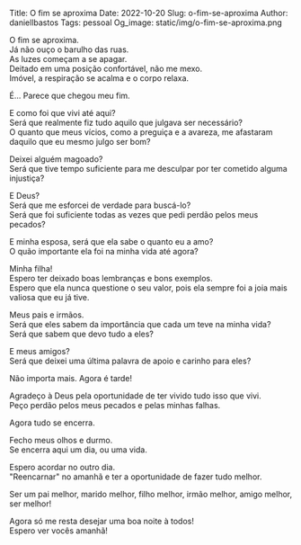 Title: O fim se aproxima
Date: 2022-10-20
Slug: o-fim-se-aproxima
Author: daniellbastos
Tags: pessoal
Og_image: static/img/o-fim-se-aproxima.png


O fim se aproxima.  
Já não ouço o barulho das ruas.  
As luzes começam a se apagar.  
Deitado em uma posição confortável, não me mexo.  
Imóvel, a respiração se acalma e o corpo relaxa.  


É... Parece que chegou meu fim.


E como foi que vivi até aqui?  
Será que realmente fiz tudo aquilo que julgava ser necessário?  
O quanto que meus vícios, como a preguiça e a avareza, me afastaram daquilo que eu mesmo julgo ser bom?  


Deixei alguém magoado?  
Será que tive tempo suficiente para me desculpar por ter cometido alguma injustiça?  


E Deus?  
Será que me esforcei de verdade para buscá-lo?  
Será que foi suficiente todas as vezes que pedi perdão pelos meus pecados?  


E minha esposa, será que ela sabe o quanto eu a amo?  
O quão importante ela foi na minha vida até agora?  


Minha filha!  
Espero ter deixado boas lembranças e bons exemplos.  
Espero que ela nunca questione o seu valor, pois ela sempre foi a joia mais valiosa que eu já tive.  


Meus pais e irmãos.  
Será que eles sabem da importância que cada um teve na minha vida?  
Será que sabem que devo tudo a eles?  


E meus amigos?  
Será que deixei uma última palavra de apoio e carinho para eles?  


Não importa mais. Agora é tarde!


Agradeço à Deus pela oportunidade de ter vivido tudo isso que vivi.  
Peço perdão pelos meus pecados e pelas minhas falhas.  


Agora tudo se encerra.


Fecho meus olhos e durmo.  
Se encerra aqui um dia, ou uma vida.  


Espero acordar no outro dia.  
"Reencarnar" no amanhã e ter a oportunidade de fazer tudo melhor.  

Ser um pai melhor, marido melhor, filho melhor, irmão melhor, amigo melhor, ser melhor!  


Agora só me resta desejar uma boa noite à todos!  
Espero ver vocês amanhã!
